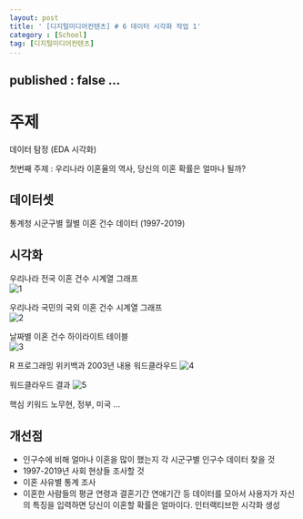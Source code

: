 ```yaml
---
layout: post
title: ' [디지털미디어컨텐츠] # 6 데이터 시각화 작업 1'
category : [School]
tag: [디지털미디어컨텐츠]
...
```

published : false
...
---


# 주제
데이터 탐정 (EDA 시각화)

첫번째 주제 : 우리나라 이혼율의 역사, 당신의 이혼 확률은 얼마나 될까?

## 데이터셋 

통계청 시군구별 월별 이혼 건수 데이터 (1997-2019)

## 시각화 

우리나라 전국 이혼 건수 시계열 그래프    
![1](https://drive.google.com/uc?id=1G0BfD7HTwBFI0P_W62BFMU9L0H7TbPi2)

우리나라 국민의 국외 이혼 건수 시계열 그래프      
![2](https://drive.google.com/uc?id=1ckLrszSFEy9gys5ry0n9LtwlbKAazoJS)

날짜별 이혼 건수 하이라이트 테이블     
![3](https://drive.google.com/uc?id=1mwSDQL3QwdIziYhGrTFPDeXV_frliobW)

R 프로그래밍 위키백과 2003년 내용 워드클라우드 
![4](https://drive.google.com/uc?id=1l7yWaaKJASILofypAFMf47b3-_j-ojOi)

워드클라우드 결과 
![5](https://drive.google.com/uc?id=1fd3zNqwNLtM0jQxEo8WH_zhFSOH3q-jo)

핵심 키워드 노무현, 정부, 미국 ...

## 개선점 

* 인구수에 비해 얼마나 이혼을 많이 했는지 각 시군구별 인구수 데이터 찾을 것 
* 1997-2019년 사회 현상들 조사할 것 
* 이혼 사유별 통계 조사 
* 이혼한 사람들의 평균 연령과 결혼기간 연애기간 등 데이터를 모아서 사용자가 자신의 특징을 입력하면 당신이 이혼할 확률은 얼마이다. 인터랙티브한 시각화 생성 
